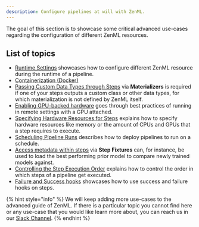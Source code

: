```yaml
---
description: Configure pipelines at will with ZenML.
---
```


The goal of this section is to showcase some critical advanced use-cases 
regarding the configuration of different ZenML resources.

## List of topics

* [Runtime Settings](./settings.md) showcases how to
configure different ZenML resource during the runtime of a pipeline.
* [Containerization (Docker)](./advanced-guide/pipelines/containerization.md)
* [Passing Custom Data Types through Steps](./materializers.md)
via **Materializers** is required if one of your steps outputs a custom class
or other data types, for which materialization is not defined by ZenML itself.
* [Enabling GPU-backed hardware](./gpu-hardware.md) goes through best practices of
running in remote settings with a GPU attached.
* [Specifying Hardware Resources for Steps](./step-resources.md) explains
how to specify hardware resources like memory or the amount of CPUs and GPUs that
a step requires to execute.
* [Scheduling Pipeline Runs](./scheduling-runs.md) describes how to deploy pipelines
to run on a schedule.
* [Access metadata within steps](./step-metadata.md)
via **Step Fixtures** can, for instance, be used to load the best performing
prior model to compare newly trained models against.
* [Controlling the Step Execution Order](./step-order.md) explains how
to control the order in which steps of a pipeline get executed.
* [Failure and Success hooks](./hooks) showcases how to use success and
failure hooks on steps.

{% hint style="info" %}
We will keep adding more use-cases to the advanced guide of ZenML.
If there is a particular topic you cannot find here or any use-case that
you would like learn more about, you can reach us in our
[Slack Channel](https://zenml.io/slack-invite).
{% endhint %}